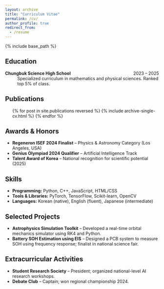 ```yaml
---
layout: archive
title: "Curriculum Vitae"
permalink: /cv/
author_profile: true
redirect_from:
  - /resume
---
```


{% include base_path %}

<section id="education">
  <h2>Education</h2>
  <dl>
    <dt><strong>Chungbuk Science High School</strong> &nbsp; <span style="float:right;">2023 – 2025</span></dt>
    <dd>Specialized curriculum in mathematics and physical sciences. Ranked top 5% of class.</dd>
  </dl>
</section>

<section id="publications">
  <h2>Publications</h2>
  <ul>
    {% for post in site.publications reversed %}
      {% include archive-single-cv.html %}
    {% endfor %}
  </ul>
</section>

<section id="achievements">
  <h2>Awards & Honors</h2>
  <ul>
    <li><strong>Regeneron ISEF 2024 Finalist</strong> – Physics & Astronomy Category (Los Angeles, USA)</li>
    <li><strong>Genius Olympiad 2024 Qualifier</strong> – Artificial Intelligence Track</li>
    <li><strong>Talent Award of Korea</strong> – National recognition for scientific potential (2025)</li>
  </ul>
</section>

<section id="skills">
  <h2>Skills</h2>
  <ul>
    <li><strong>Programming:</strong> Python, C++, JavaScript, HTML/CSS</li>
    <li><strong>Tools & Libraries:</strong> PyTorch, TensorFlow, Scikit-learn, OpenCV</li>
    <li><strong>Languages:</strong> Korean (native), English (fluent), Japanese (intermediate)</li>
  </ul>
</section>

<section id="projects">
  <h2>Selected Projects</h2>
  <ul>
    <li><strong>Astrophysics Simulation Toolkit</strong> – Developed a real-time orbital mechanics simulator using RK4 and Python.</li>
    <li><strong>Battery SOH Estimation using EIS</strong> – Designed a PCB system to measure SOH using frequency response; finalist in national science fair.</li>
  </ul>
</section>

<section id="extracurricular">
  <h2>Extracurricular Activities</h2>
  <ul>
    <li><strong>Student Research Society</strong> – President; organized national-level AI research workshops.</li>
    <li><strong>Debate Club</strong> – Captain; won regional championship 2024.</li>
  </ul>
</section>
